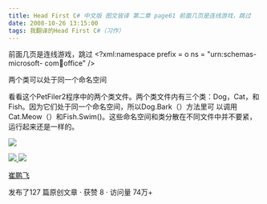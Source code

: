 ```yaml
---
title: Head First C# 中文版 图文皆译 第二章 page61 前面几页是连线游戏，跳过
date: 2008-10-26 13:15:00
tags: 我翻译的Head First C#（习作）
---
```

前面几页是连线游戏，跳过  <?xml:namespace prefix = o ns = "urn:schemas-microsoft-
com:office:office" />

两个类可以处于同一个命名空间

看看这个PetFiler2程序中的两个类文件。两个类文件内有三个类：Dog，Cat，和Fish。因为它们处于同一个命名空间，所以Dog.Bark（）方法里可
以调用Cat.Meow（）和Fish.Swim()。这些命名空间和类分散在不同文件中并不要紧，运行起来还是一样的。

![](https://p-blog.csdn.net/images/p_blog_csdn_net/cuipengfei1/EntryImages/20081026/%E6%88%AA%E5%9B%BE03.jpg)



[ ![](https://profile.csdnimg.cn/5/2/5/3_cuipengfei1)
![](https://g.csdnimg.cn/static/user-reg-year/1x/11.png)
](https://blog.csdn.net/cuipengfei1)

[ 崔鹏飞 ](https://blog.csdn.net/cuipengfei1)

发布了127 篇原创文章  ·  获赞 8  ·  访问量 74万+

